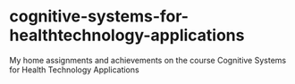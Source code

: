 # cognitive-systems-for-healthtechnology-applications
My home assignments and achievements on the course Cognitive Systems for Health Technology Applications

